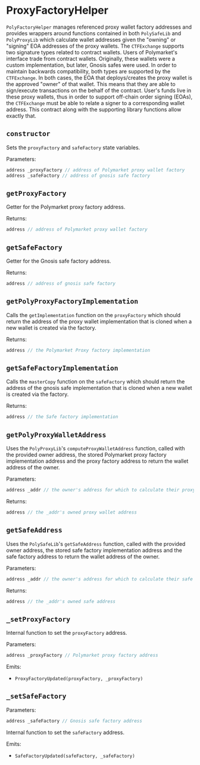 # ProxyFactoryHelper

`PolyFactoryHelper` manages referenced proxy wallet factory addresses and provides wrappers around functions contained in both `PolySafeLib` and `PolyProxyLib` which calculate wallet addresses given the "owning" or "signing" EOA addresses of the proxy wallets. The `CTFExchange` supports two signature types related to contract wallets. Users of Polymarket's interface trade from contract wallets. Originally, these wallets were a custom implementation, but later, Gnosis safes were used. In order to maintain backwards compatibility, both types are supported by the `CTFExchange`. In both cases, the EOA that deploys/creates the proxy wallet is the approved "owner" of that wallet. This means that they are able to sign/execute transactions on the behalf of the contract. User's funds live in these proxy wallets, thus in order to support off-chain order signing (EOAs), the `CTFExchange` must be able to relate a signer to a corresponding wallet address. This contract along with the supporting library functions allow exactly that. 

## `constructor`

Sets the `proxyFactory` and `safeFactory` state variables. 

Parameters:

```java
address _proxyFactory // address of Polymarket proxy wallet factory
address _safeFactory // address of gnosis safe factory
```

## `getProxyFactory`

Getter for the Polymarket proxy factory address.

Returns:

```java
address // address of Polymarket proxy wallet factory
```

## `getSafeFactory`

Getter for the Gnosis safe factory address.

Returns:

```java
address // address of gnosis safe factory
```

## `getPolyProxyFactoryImplementation`

Calls the `getImplementation` function on the `proxyFactory` which should return the address of the proxy wallet implementation that is cloned when a new wallet is created via the factory. 

Returns:

```java
address // the Polymarket Proxy factory implementation
```

## `getSafeFactoryImplementation`

Calls the `masterCopy` function on the `safeFactory` which should return the address of the gnosis safe implementation that is cloned when a new wallet is created via the factory. 

Returns:

```java
address // the Safe factory implementation
```

## `getPolyProxyWalletAddress`

Uses the `PolyProxyLib`'s `computeProxyWalletAddress` function, called with the provided owner address, the stored Polymarket proxy factory implementation address and the proxy factory address to return the wallet address of the owner. 

Parameters:

```java
address _addr // the owner's address for which to calculate their proxy address
```

Returns:

```java
address // the _addr's owned proxy wallet address
```

## `getSafeAddress`

Uses the `PolySafeLib`'s `getSafeAddress` function, called with the provided owner address, the stored safe factory implementation address and the safe factory address to return the wallet address of the owner. 

Parameters:

```java
address _addr // the owner's address for which to calculate their safe address
```

Returns:

```java
address // the _addr's owned safe address
```

## `_setProxyFactory`

Internal function to set the `proxyFactory` address. 

Parameters:

```java
address _proxyFactory // Polymarket proxy factory address
```

Emits:

- `ProxyFactoryUpdated(proxyFactory, _proxyFactory)`


## `_setSafeFactory`

Parameters:

```java
address _safeFactory // Gnosis safe factory address
```

Internal function to set the `safeFactory` address. 

Emits:

- `SafeFactoryUpdated(safeFactory, _safeFactory)`
